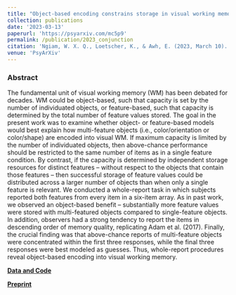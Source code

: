 ```yaml
---
title: "Object-based encoding constrains storage in visual working memory"
collection: publications
date: '2023-03-13'
paperurl: 'https://psyarxiv.com/mc5p9'
permalink: /publication/2023_conjunction
citation: 'Ngiam, W. X. Q., Loetscher, K., & Awh, E. (2023, March 10). Object-based encoding constrains storage in visual working memory. https://doi.org/10.31234/osf.io/mc5p9'
venue: 'PsyArXiv'
---
```

### Abstract
The fundamental unit of visual working memory (WM) has been debated for decades. WM could be object-based, such that capacity is set by the number of individuated objects, or feature-based, such that capacity is determined by the total number of feature values stored. The goal in the present work was to examine whether object- or feature-based models would best explain how multi-feature objects (i.e., color/orientation or color/shape) are encoded into visual WM. If maximum capacity is limited by the number of individuated objects, then above-chance performance should be restricted to the same number of items as in a single feature condition. By contrast, if the capacity is determined by independent storage resources for distinct features – without respect to the objects that contain those features – then successful storage of feature values could be distributed across a larger number of objects than when only a single feature is relevant. We conducted a whole-report task in which subjects reported both features from every item in a six-item array. As in past work, we observed an object-based benefit – substantially more feature values were stored with multi-featured objects compared to single-feature objects. In addition, observers had a strong tendency to report the items in descending order of memory quality, replicating Adam et al. (2017). Finally, the crucial finding was that above-chance reports of multi-feature objects were concentrated within the first three responses, while the final three responses were best modeled as guesses. Thus, whole-report procedures reveal object-based encoding into visual working memory.

**[Data and Code](https://osf.io/64rdq/)**

**[Preprint](https://psyarxiv.com/mc5p9)**